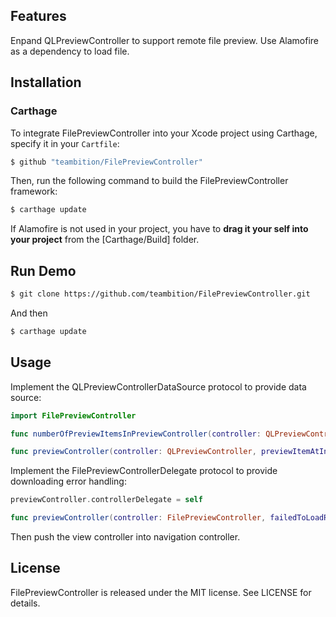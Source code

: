 ## Features
Enpand QLPreviewController to support remote file preview. Use Alamofire as a dependency to load file. 

## Installation

### Carthage
To integrate FilePreviewController into your Xcode project using Carthage, specify it in your `Cartfile`:

``` bash
$ github "teambition/FilePreviewController"
```

Then, run the following command to build the FilePreviewController framework:

``` bash
$ carthage update
```

If Alamofire is not used in your project, you have to **drag it your self into your project** from the [Carthage/Build] folder.

## Run Demo

``` bash
$ git clone https://github.com/teambition/FilePreviewController.git
```
And then

``` bash
$ carthage update
```

## Usage
Implement the QLPreviewControllerDataSource protocol to provide data source:

``` swift
import FilePreviewController

func numberOfPreviewItemsInPreviewController(controller: QLPreviewController) -> Int

func previewController(controller: QLPreviewController, previewItemAtIndex index: Int) -> QLPreviewItem
```

Implement the FilePreviewControllerDelegate protocol to provide downloading error handling:

``` swift
previewController.controllerDelegate = self

func previewController(controller: FilePreviewController, failedToLoadRemotePreviewItem item: QLPreviewItem, error: NSError)

```

Then push the view controller into navigation controller.

## License
FilePreviewController is released under the MIT license. See LICENSE for details.

